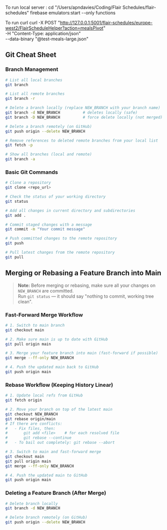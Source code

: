 To run local server :
cd "/Users/apndavies/Coding/Flair Schedules/flair-schedules"
firebase emulators:start --only functions

To run curl
curl -X POST "http://127.0.0.1:5001/flair-schedules/europe-west2/FlairScheduleHelper?action=mealsPivot" \
  -H "Content-Type: application/json" \
  --data-binary "@test-meals-large.json"



## Git Cheat Sheet

### Branch Management
```sh
# List all local branches
git branch

# List all remote branches
git branch -r

# Delete a branch locally (replace NEW_BRANCH with your branch name)
git branch -d NEW_BRANCH          # deletes locally (safe)
git branch -D NEW_BRANCH          # force delete locally (not merged)

# Delete a branch remotely (on GitHub)
git push origin --delete NEW_BRANCH

# Remove references to deleted remote branches from your local list
git fetch -p

# Show all branches (local and remote)
git branch -a
```

### Basic Git Commands
```sh
# Clone a repository
git clone <repo_url>

# Check the status of your working directory
git status

# Add all changes in current directory and subdirectories
git add .

# Commit staged changes with a message
git commit -m "Your commit message"

# Push committed changes to the remote repository
git push

# Pull latest changes from the remote repository
git pull
```

## Merging or Rebasing a Feature Branch into Main

> **Note:** Before merging or rebasing, make sure all your changes on `NEW_BRANCH` are committed.  
> Run `git status` — it should say "nothing to commit, working tree clean".

### Fast-Forward Merge Workflow
```sh
# 1. Switch to main branch
git checkout main

# 2. Make sure main is up to date with GitHub
git pull origin main

# 3. Merge your feature branch into main (fast-forward if possible)
git merge --ff-only NEW_BRANCH

# 4. Push the updated main back to GitHub
git push origin main
```

### Rebase Workflow (Keeping History Linear)
```sh
# 1. Update local refs from GitHub
git fetch origin

# 2. Move your branch on top of the latest main
git checkout NEW_BRANCH
git rebase origin/main
# If there are conflicts:
#   - Fix files, then:
#       git add <file>    # for each resolved file
#       git rebase --continue
#   - To bail out completely: git rebase --abort

# 3. Switch to main and fast-forward merge
git checkout main
git pull origin main
git merge --ff-only NEW_BRANCH

# 4. Push the updated main to GitHub
git push origin main
```

### Deleting a Feature Branch (After Merge)
```sh
# Delete branch locally
git branch -d NEW_BRANCH

# Delete branch remotely (on GitHub)
git push origin --delete NEW_BRANCH
```